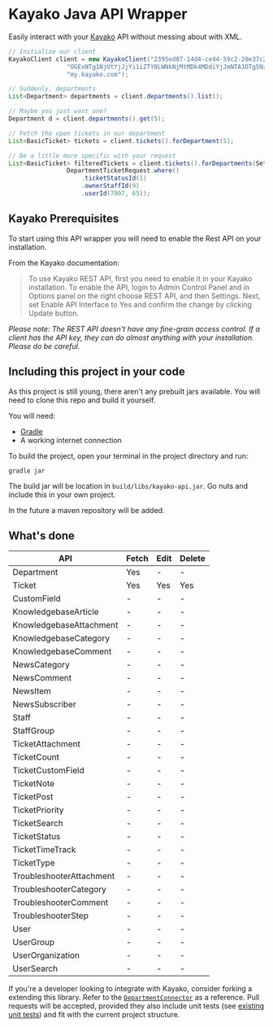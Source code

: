 # Kayako Java API Wrapper
Easily interact with your [Kayako](http://kayako.com) API without messing about with XML.


```java
// Initialize our client
KayakoClient client = new KayakoClient("2395ed87-14d4-ce44-59c2-20e37c2ced1a",
				"OGExNTg1NjUtYjJjYi1iZTY0LWNkNjMtMDk4MDdiYjJmNTA1OTg5NzUwMGItNjc4Ni1iMTM0LTFkMDUtZDY4NWE2ZjQ5YTc4",
                "my.kayako.com");

// Suddenly, departments
List<Department> departments = client.departments().list();

// Maybe you just want one?
Department d = client.departments().get(5);

// Fetch the open tickets in our department
List<BasicTicket> tickets = client.tickets().forDepartment(5);

// Be a little more specific with your request
List<BasicTicket> filteredTickets = client.tickets().forDepartments(Sets.newHashSet(1, 2, 3), 
				DepartmentTicketRequest.where()
					.ticketStatusId(1)
					.ownerStaffId(9)
					.userId(7907, 65));

```

## Kayako Prerequisites
To start using this API wrapper you will need to enable the Rest API on your installation.

From the Kayako documentation:
> To use Kayako REST API, first you need to enable it in your Kayako installation. To enable the API, login to Admin Control Panel and in Options panel on the right choose REST API, and then Settings. Next, set Enable API Interface to Yes and confirm the change by clicking Update button.

*Please note: The REST API doesn't have any fine-grain access control. If a client has the API key, they can do almost anything with your installation. Please do be careful.*

## Including this project in your code
As this project is still young, there aren't any prebuilt jars available. You will need to clone this repo and build it yourself.

You will need:

 * [Gradle](http://www.gradle.org/)
 * A working internet connection
 
To build the project, open your terminal in the project directory and run:

	gradle jar
	
The build jar will be location in `build/libs/kayako-api.jar`. Go nuts and include this in your own project.

In the future a maven repository will be added.

## What's done

API | Fetch | Edit | Delete
--- | ----- | ---- | ------
Department | Yes  | - | -
Ticket | Yes  | Yes | Yes
CustomField | - | - | -
KnowledgebaseArticle | - | - | -
KnowledgebaseAttachment | - | - | -
KnowledgebaseCategory | - | - | -
KnowledgebaseComment | - | - | -
NewsCategory | - | - | -
NewsComment | - | - | -
NewsItem | - | - | -
NewsSubscriber | - | - | -
Staff | - | - | -
StaffGroup | - | - | -
TicketAttachment | - | - | -
TicketCount | - | - | -
TicketCustomField | - | - | -
TicketNote | - | - | -
TicketPost | - | - | -
TicketPriority | - | - | -
TicketSearch | - | - | -
TicketStatus | - | - | -
TicketTimeTrack | - | - | -
TicketType | - | - | -
TroubleshooterAttachment | - | - | -
TroubleshooterCategory | - | - | -
TroubleshooterComment | - | - | -
TroubleshooterStep | - | - | -
User | - | - | -
UserGroup | - | - | -
UserOrganization | - | - | -
UserSearch | - | - | -

If you're a developer looking to integrate with Kayako, consider forking a extending this library. Refer to the [`DepartmentConnector`](https://github.com/penguinboy/kayako-api/blob/master/src/main/java/org/penguin/kayako/DepartmentConnector.java) as a reference. Pull requests will be accepted, provided they also include unit tests (see [existing unit tests](https://github.com/penguinboy/kayako-api/tree/master/src/test/java/org/penguin/kayako)) and fit with the current project structure.
